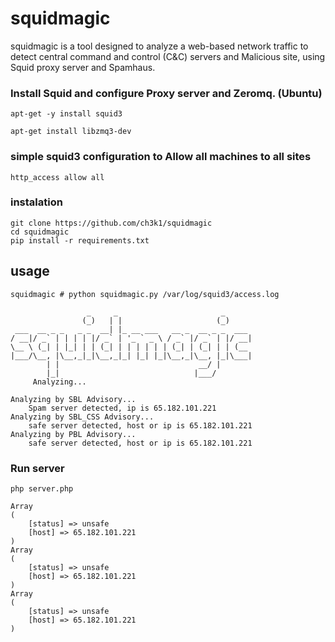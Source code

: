 # squidmagic

squidmagic is a tool designed to analyze a web-based network traffic to detect central command and control (C&C) servers and Malicious site, using Squid proxy server and Spamhaus.

### Install Squid and configure Proxy server and Zeromq. (Ubuntu)

```
apt-get -y install squid3
```
```
apt-get install libzmq3-dev
```

### simple squid3 configuration to Allow all machines to all sites

```
http_access allow all 
```

### instalation

	git clone https://github.com/ch3k1/squidmagic
	cd squidmagic
	pip install -r requirements.txt

## usage

```
squidmagic # python squidmagic.py /var/log/squid3/access.log

                 _     _                       _      
                (_)   | |                     (_)     
 ___  __ _ _   _ _  __| |_ __ ___   __ _  __ _ _  ___ 
/ __|/ _` | | | | |/ _` | '_ ` _ \ / _` |/ _` | |/ __|
\__ \ (_| | |_| | | (_| | | | | | | (_| | (_| | | (__ 
|___/\__, |\__,_|_|\__,_|_| |_| |_|\__,_|\__, |_|\___|
        | |                               __/ |       
        |_|                              |___/        
     Analyzing...

Analyzing by SBL Advisory...
	Spam server detected, ip is 65.182.101.221
Analyzing by SBL_CSS Advisory...
	safe server detected, host or ip is 65.182.101.221
Analyzing by PBL Advisory...
	safe server detected, host or ip is 65.182.101.221

```

### Run server

```
php server.php

Array
(
    [status] => unsafe
    [host] => 65.182.101.221
)
Array
(
    [status] => unsafe
    [host] => 65.182.101.221
)
Array
(
    [status] => unsafe
    [host] => 65.182.101.221
)

```

